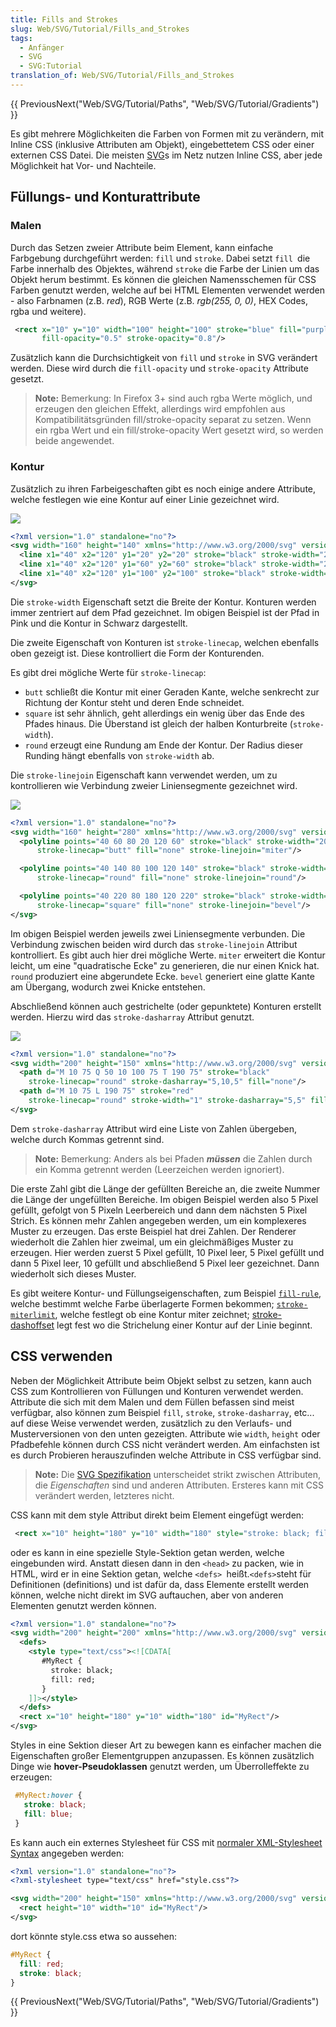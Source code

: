 ```yaml
---
title: Fills and Strokes
slug: Web/SVG/Tutorial/Fills_and_Strokes
tags:
  - Anfänger
  - SVG
  - SVG:Tutorial
translation_of: Web/SVG/Tutorial/Fills_and_Strokes
---
```

{{ PreviousNext("Web/SVG/Tutorial/Paths", "Web/SVG/Tutorial/Gradients") }}

Es gibt mehrere Möglichkeiten die Farben von Formen mit zu verändern, mit Inline CSS (inklusive Attributen am Objekt), eingebettetem CSS oder einer externen CSS Datei. Die meisten [SVG](/de/docs/Glossary/SVG)s im Netz nutzen Inline CSS, aber jede Möglichkeit hat Vor- und Nachteile.

## Füllungs- und Konturattribute

### Malen

Durch das Setzen zweier Attribute beim Element, kann einfache Farbgebung durchgeführt werden: `fill` und `stroke`. Dabei setzt `fill `die Farbe innerhalb des Objektes, während `stroke` die Farbe der Linien um das Objekt herum bestimmt. Es können die gleichen Namensschemen für CSS Farben genutzt werden, welche auf bei HTML Elementen verwendet werden - also Farbnamen (z.B. _red_), RGB Werte (z.B. _rgb(255, 0, 0)_, HEX Codes, rgba und weitere).

```xml
 <rect x="10" y="10" width="100" height="100" stroke="blue" fill="purple"
       fill-opacity="0.5" stroke-opacity="0.8"/>
```

Zusätzlich kann die Durchsichtigkeit von `fill` und `stroke` in SVG verändert werden. Diese wird durch die `fill-opacity` und `stroke-opacity` Attribute gesetzt.

> **Note:** Bemerkung: In Firefox 3+ sind auch rgba Werte möglich, und erzeugen den gleichen Effekt, allerdings wird empfohlen aus Kompatibilitätsgründen fill/stroke-opacity separat zu setzen. Wenn ein rgba Wert und ein fill/stroke-opacity Wert gesetzt wird, so werden beide angewendet.

### Kontur

Zusätzlich zu ihren Farbeigeschaften gibt es noch einige andere Attribute, welche festlegen wie eine Kontur auf einer Linie gezeichnet wird.

![](/@api/deki/files/355/=SVG_Stroke_Linecap_Example.png)

```xml
<?xml version="1.0" standalone="no"?>
<svg width="160" height="140" xmlns="http://www.w3.org/2000/svg" version="1.1">
  <line x1="40" x2="120" y1="20" y2="20" stroke="black" stroke-width="20" stroke-linecap="butt"/>
  <line x1="40" x2="120" y1="60" y2="60" stroke="black" stroke-width="20" stroke-linecap="square"/>
  <line x1="40" x2="120" y1="100" y2="100" stroke="black" stroke-width="20" stroke-linecap="round"/>
</svg>
```

Die `stroke-width` Eigenschaft setzt die Breite der Kontur. Konturen werden immer zentriert auf dem Pfad gezeichnet. Im obigen Beispiel ist der Pfad in Pink und die Kontur in Schwarz dargestellt.

Die zweite Eigenschaft von Konturen ist `stroke-linecap`, welchen ebenfalls oben gezeigt ist. Diese kontrolliert die Form der Konturenden.

Es gibt drei mögliche Werte für `stroke-linecap`:

- `butt` schließt die Kontur mit einer Geraden Kante, welche senkrecht zur Richtung der Kontur steht und deren Ende schneidet.
- `square` ist sehr ähnlich, geht allerdings ein wenig über das Ende des Pfades hinaus. Die Überstand ist gleich der halben Konturbreite (`stroke-width`).
- `round` erzeugt eine Rundung am Ende der Kontur. Der Radius dieser Runding hängt ebenfalls von `stroke-width` ab.

Die `stroke-linejoin` Eigenschaft kann verwendet werden, um zu kontrollieren wie Verbindung zweier Liniensegmente gezeichnet wird.

![](/@api/deki/files/356/=SVG_Stroke_Linejoin_Example.png)

```xml
<?xml version="1.0" standalone="no"?>
<svg width="160" height="280" xmlns="http://www.w3.org/2000/svg" version="1.1">
  <polyline points="40 60 80 20 120 60" stroke="black" stroke-width="20"
      stroke-linecap="butt" fill="none" stroke-linejoin="miter"/>

  <polyline points="40 140 80 100 120 140" stroke="black" stroke-width="20"
      stroke-linecap="round" fill="none" stroke-linejoin="round"/>

  <polyline points="40 220 80 180 120 220" stroke="black" stroke-width="20"
      stroke-linecap="square" fill="none" stroke-linejoin="bevel"/>
</svg>
```

Im obigen Beispiel werden jeweils zwei Liniensegmente verbunden. Die Verbindung zwischen beiden wird durch das `stroke-linejoin` Attribut kontrolliert. Es gibt auch hier drei mögliche Werte. `miter` erweitert die Kontur leicht, um eine "quadratische Ecke" zu generieren, die nur einen Knick hat. `round` produziert eine abgerundete Ecke. `bevel` generiert eine glatte Kante am Übergang, wodurch zwei Knicke entstehen.

Abschließend können auch gestrichelte (oder gepunktete) Konturen erstellt werden. Hierzu wird das `stroke-dasharray` Attribut genutzt.

![](/@api/deki/files/354/=SVG_Stroke_Dasharray_Example.png)

```xml
<?xml version="1.0" standalone="no"?>
<svg width="200" height="150" xmlns="http://www.w3.org/2000/svg" version="1.1">
  <path d="M 10 75 Q 50 10 100 75 T 190 75" stroke="black"
    stroke-linecap="round" stroke-dasharray="5,10,5" fill="none"/>
  <path d="M 10 75 L 190 75" stroke="red"
    stroke-linecap="round" stroke-width="1" stroke-dasharray="5,5" fill="none"/>
</svg>
```

Dem `stroke-dasharray` Attribut wird eine Liste von Zahlen übergeben, welche durch Kommas getrennt sind.

> **Note:** Bemerkung: Anders als bei Pfaden **_müssen_** die Zahlen durch ein Komma getrennt werden (Leerzeichen werden ignoriert).

Die erste Zahl gibt die Länge der gefüllten Bereiche an, die zweite Nummer die Länge der ungefüllten Bereiche. Im obigen Beispiel werden also 5 Pixel gefüllt, gefolgt von 5 Pixeln Leerbereich und dann dem nächsten 5 Pixel Strich. Es können mehr Zahlen angegeben werden, um ein komplexeres Muster zu erzeugen. Das erste Beispiel hat drei Zahlen. Der Renderer wiederholt die Zahlen hier zweimal, um ein gleichmäßiges Muster zu erzeugen. Hier werden zuerst 5 Pixel gefüllt, 10 Pixel leer, 5 Pixel gefüllt und dann 5 Pixel leer, 10 gefüllt und abschließend 5 Pixel leer gezeichnet. Dann wiederholt sich dieses Muster.

Es gibt weitere Kontur- und Füllungseigenschaften, zum Beispiel [`fill-rule`](/en-US/docs/Web/SVG/Attribute/fill-rule), welche bestimmt welche Farbe überlagerte Formen bekommen; [`stroke-miterlimit`](/en-US/docs/Web/SVG/Attribute/stroke-miterlimit), welche festlegt ob eine Kontur miter zeichnet; [stroke-dashoffset](/de/docs/Web/SVG/Attribute/stroke-dashoffset) legt fest wo die Strichelung einer Kontur auf der Linie beginnt.

## CSS verwenden

Neben der Möglichkeit Attribute beim Objekt selbst zu setzen, kann auch CSS zum Kontrollieren von Füllungen und Konturen verwendet werden. Attribute die sich mit dem Malen und dem Füllen befassen sind meist verfügbar, also können zum Beispiel `fill`, `stroke`, `stroke-dasharray`, etc... auf diese Weise verwendet werden, zusätzlich zu den Verlaufs- und Musterversionen von den unten gezeigten. Attribute wie `width`, `height` oder Pfadbefehle können durch CSS nicht verändert werden. Am einfachsten ist es durch Probieren herauszufinden welche Attribute in CSS verfügbar sind.

> **Note:** Die [SVG Spezifikation](http://www.w3.org/TR/SVG/propidx.html) unterscheidet strikt zwischen Attributen, die _Eigenschaften_ sind und anderen Attributen. Ersteres kann mit CSS verändert werden, letzteres nicht.

CSS kann mit dem style Attribut direkt beim Element eingefügt werden:

```xml
 <rect x="10" height="180" y="10" width="180" style="stroke: black; fill: red;"/>
```

oder es kann in eine spezielle Style-Sektion getan werden, welche eingebunden wird. Anstatt diesen dann in den `<head>` zu packen, wie in HTML, wird er in eine Sektion getan, welche `<defs> `heißt.` <defs> `steht für Definitionen (definitions) und ist dafür da, dass Elemente erstellt werden können, welche nicht direkt im SVG auftauchen, aber von anderen Elementen genutzt werden können.

```xml
<?xml version="1.0" standalone="no"?>
<svg width="200" height="200" xmlns="http://www.w3.org/2000/svg" version="1.1">
  <defs>
    <style type="text/css"><![CDATA[
       #MyRect {
         stroke: black;
         fill: red;
       }
    ]]></style>
  </defs>
  <rect x="10" height="180" y="10" width="180" id="MyRect"/>
</svg>
```

Styles in eine Sektion dieser Art zu bewegen kann es einfacher machen die Eigenschaften großer Elementgruppen anzupassen. Es können zusätzlich Dinge wie **hover-Pseudoklassen** genutzt werden, um Überrolleffekte zu erzeugen:

```css
 #MyRect:hover {
   stroke: black;
   fill: blue;
 }
```

Es kann auch ein externes Stylesheet für CSS mit [normaler XML-Stylesheet Syntax](http://www.w3.org/TR/xml-stylesheet/) angegeben werden:

```xml
<?xml version="1.0" standalone="no"?>
<?xml-stylesheet type="text/css" href="style.css"?>

<svg width="200" height="150" xmlns="http://www.w3.org/2000/svg" version="1.1">
  <rect height="10" width="10" id="MyRect"/>
</svg>
```

dort könnte style.css etwa so aussehen:

```css
#MyRect {
  fill: red;
  stroke: black;
}
```

{{ PreviousNext("Web/SVG/Tutorial/Paths", "Web/SVG/Tutorial/Gradients") }}
